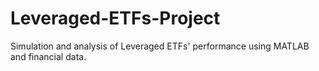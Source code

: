 # Leveraged-ETFs-Project
Simulation and analysis of Leveraged ETFs' performance using MATLAB and financial data.
